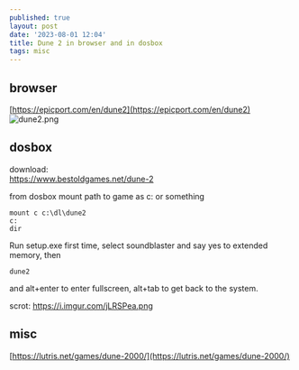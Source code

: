 ```yaml
---
published: true
layout: post
date: '2023-08-01 12:04'
title: Dune 2 in browser and in dosbox
tags: misc
---
```

## browser

[https://epicport.com/en/dune2](https://epicport.com/en/dune2)  
![dune2.png]({{site.baseurl}}/media/dune2.png)

## dosbox

download:  
<https://www.bestoldgames.net/dune-2>

from dosbox mount path to game as c: or something

	mount c c:\dl\dune2
	c:
	dir

Run setup.exe first time, select soundblaster and say yes to extended memory, then

	dune2

and alt+enter to enter fullscreen, alt+tab to get back to the system.

scrot: <https://i.imgur.com/jLRSPea.png>

## misc

[https://lutris.net/games/dune-2000/](https://lutris.net/games/dune-2000/)
